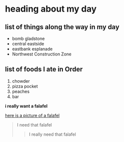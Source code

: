 # heading about my day

## list of things along the way in my day
* bomb gladstone
* central eastside
* eastbank esplanade
* Northwest Construction Zone

## list of foods I ate in Order

1. chowder
2. pizza pocket
3. peaches
4. bar

**i really want a falafel**

[here is a picture of a falafel](https://static01.nyt.com/images/2013/10/23/dining/23JPFLEX2/23JPFLEX2-articleLarge.jpg)

> I need that falafel
>> I really need that falafel
